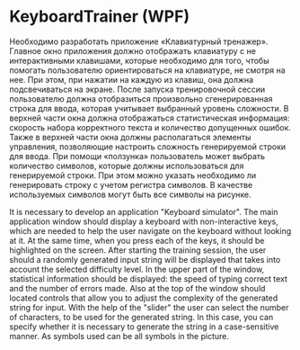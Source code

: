 # KeyboardTrainer (WPF)
Необходимо разработать приложение «Клавиатурный тренажер».
Главное окно приложения должно отображать клавиатуру с не интерактивными клавишами, которые необходимо для того, чтобы помогать пользователю ориентироваться
на клавиатуре, не смотря на нее. При этом, при нажатии на каждую из клавиш, она должна подсвечиваться на экране. После запуска тренировочной сессии пользователю должна
отобразиться произвольно сгенерированная строка для ввода, которая учитывает выбранный уровень сложности.
В верхней части окна должна отображаться статистическая информация: скорость набора корректного текста и количество допущенных ошибок. Также в верхней части окна должны 
располагаться элементы управления, позволяющие настроить сложность генерируемой строки для ввода. При помощи «ползунка» пользователь может выбрать количество символов, 
которые должны использоваться для генерируемой строки. При этом можно указать необходимо ли генерировать строку с учетом регистра символов. В качестве используемых символов 
могут быть все символы на рисунке.

It is necessary to develop an application "Keyboard simulator".
The main application window should display a keyboard with non-interactive keys, which are needed to help the user navigate
on the keyboard without looking at it. At the same time, when you press each of the keys, it should be highlighted on the screen. After starting the training session, the user should
a randomly generated input string will be displayed that takes into account the selected difficulty level.
In the upper part of the window, statistical information should be displayed: the speed of typing correct text and the number of errors made. Also at the top of the window should
located controls that allow you to adjust the complexity of the generated string for input. With the help of the "slider" the user can select the number of characters,
to be used for the generated string. In this case, you can specify whether it is necessary to generate the string in a case-sensitive manner. As symbols used
can be all symbols in the picture.
